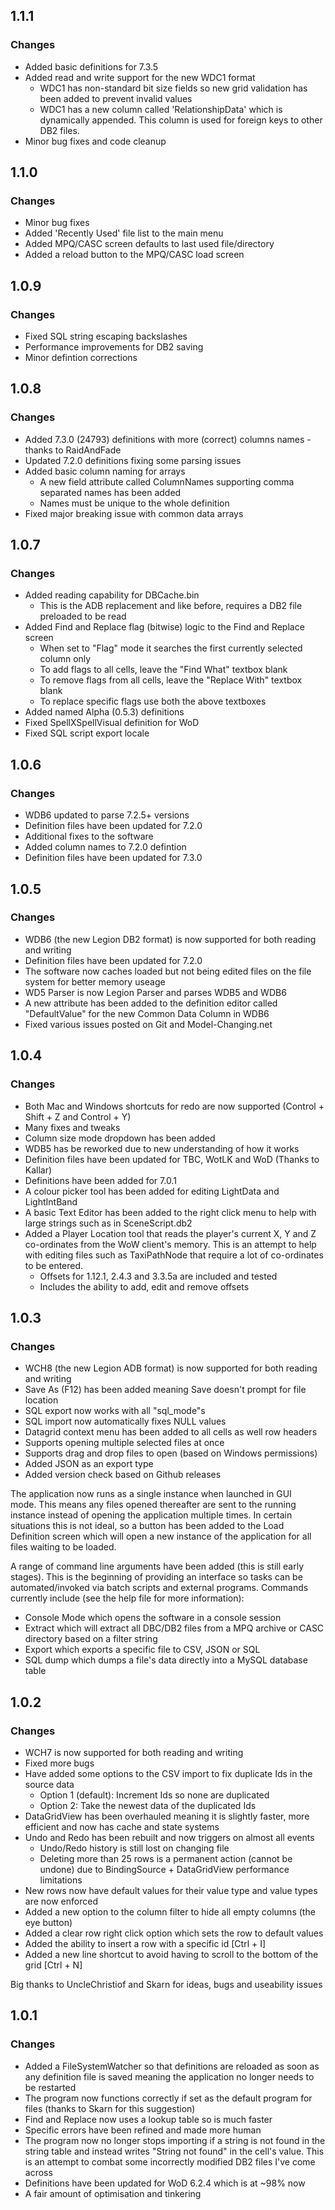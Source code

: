 ## 1.1.1

### Changes
* Added basic definitions for 7.3.5
* Added read and write support for the new WDC1 format
	* WDC1 has non-standard bit size fields so new grid validation has been added to prevent invalid values
	* WDC1 has a new column called 'RelationshipData' which is dynamically appended. This column is used for foreign keys to other DB2 files.
* Minor bug fixes and code cleanup

## 1.1.0

### Changes
* Minor bug fixes
* Added 'Recently Used' file list to the main menu
* Added MPQ/CASC screen defaults to last used file/directory
* Added a reload button to the MPQ/CASC load screen


## 1.0.9

### Changes
* Fixed SQL string escaping backslashes
* Performance improvements for DB2 saving
* Minor defintion corrections

## 1.0.8

### Changes
* Added 7.3.0 (24793) definitions with more (correct) columns names - thanks to RaidAndFade
* Updated 7.2.0 definitions fixing some parsing issues
* Added basic column naming for arrays
	* A new field attribute called ColumnNames supporting comma separated names has been added
	* Names must be unique to the whole definition
* Fixed major breaking issue with common data arrays

## 1.0.7

### Changes
* Added reading capability for DBCache.bin
	* This is the ADB replacement and like before, requires a DB2 file preloaded to be read
* Added Find and Replace flag (bitwise) logic to the Find and Replace screen
	* When set to "Flag" mode it searches the first currently selected column only
	* To add flags to all cells, leave the "Find What" textbox blank
	* To remove flags from all cells, leave the "Replace With" textbox blank
	* To replace specific flags use both the above textboxes
* Added named Alpha (0.5.3) definitions
* Fixed SpellXSpellVisual definition for WoD
* Fixed SQL script export locale

## 1.0.6

### Changes
* WDB6 updated to parse 7.2.5+ versions
* Definition files have been updated for 7.2.0
* Additional fixes to the software
* Added column names to 7.2.0 defintion
* Definition files have been updated for 7.3.0

## 1.0.5

### Changes
* WDB6 (the new Legion DB2 format) is now supported for both reading and writing
* Definition files have been updated for 7.2.0
* The software now caches loaded but not being edited files on the file system for better memory useage
* WD5 Parser is now Legion Parser and parses WDB5 and WDB6
* A new attribute has been added to the definition editor called "DefaultValue" for the new Common Data Column in WDB6
* Fixed various issues posted on Git and Model-Changing.net

## 1.0.4

### Changes
* Both Mac and Windows shortcuts for redo are now supported (Control + Shift + Z and Control + Y)
* Many fixes and tweaks
* Column size mode dropdown has been added
* WDB5 has be reworked due to new understanding of how it works
* Definition files have been updated for TBC, WotLK and WoD (Thanks to Kallar)
* Definitions have been added for 7.0.1
* A colour picker tool has been added for editing LightData and LightIntBand
* A basic Text Editor has been added to the right click menu to help with large strings such as in SceneScript.db2
* Added a Player Location tool that reads the player's current X, Y and Z co-ordinates from the WoW client's memory. This is an attempt to help with editing files such as TaxiPathNode that require a lot of co-ordinates to be entered.
   * Offsets for 1.12.1, 2.4.3 and 3.3.5a are included and tested
   * Includes the ability to add, edit and remove offsets


## 1.0.3

### Changes
* WCH8 (the new Legion ADB format) is now supported for both reading and writing
* Save As (F12) has been added meaning Save doesn't prompt for file location
* SQL export now works with all "sql_mode"s
* SQL import now automatically fixes NULL values
* Datagrid context menu has been added to all cells as well row headers
* Supports opening multiple selected files at once
* Supports drag and drop files to open (based on Windows permissions)
* Added JSON as an export type
* Added version check based on Github releases

The application now runs as a single instance when launched in GUI mode. This means any files opened thereafter are sent to the running instance instead of opening the application multiple times. In certain situations this is not ideal, so a button has been added to the Load Definition screen which will open a new instance of the application for all files waiting to be loaded.

A range of command line arguments have been added (this is still early stages). This is the beginning of providing an interface so tasks can be automated/invoked via batch scripts and external programs.
Commands currently include (see the help file for more information):
* Console Mode which opens the software in a console session
* Extract which will extract all DBC/DB2 files from a MPQ archive or CASC directory based on a filter string
* Export which exports a specific file to CSV, JSON or SQL
* SQL dump which dumps a file's data directly into a MySQL database table

## 1.0.2

### Changes
* WCH7 is now supported for both reading and writing
* Fixed more bugs
* Have added some options to the CSV import to fix duplicate Ids in the source data
   * Option 1 (default): Increment Ids so none are duplicated
   * Option 2: Take the newest data of the duplicated Ids
* DataGridView has been overhauled meaning it is slightly faster, more efficient and now has cache and state systems
* Undo and Redo has been rebuilt and now triggers on almost all events
   * Undo/Redo history is still lost on changing file
   * Deleting more than 25 rows is a permanent action (cannot be undone) due to BindingSource + DataGridView performance limitations
* New rows now have default values for their value type and value types are now enforced
* Added a new option to the column filter to hide all empty columns (the eye button)
* Added a clear row right click option which sets the row to default values
* Added the ability to insert a row with a specific id [Ctrl + I]
* Added a new line shortcut to avoid having to scroll to the bottom of the grid [Ctrl + N]

Big thanks to UncleChristiof and Skarn for ideas, bugs and useability issues

## 1.0.1

### Changes
* Added a FileSystemWatcher so that definitions are reloaded as soon as any definition file is saved meaning the application no longer needs to be restarted
* The program now functions correctly if set as the default program for files (thanks to Skarn for this suggestion)
* Find and Replace now uses a lookup table so is much faster
* Specific errors have been refined and made more human
* The program now no longer stops importing if a string is not found in the string table and instead writes "String not found" in the cell's value. This is an attempt to combat some incorrectly modified DB2 files I've come across
* Definitions have been updated for WoD 6.2.4 which is at ~98% now
* A fair amount of optimisation and tinkering

